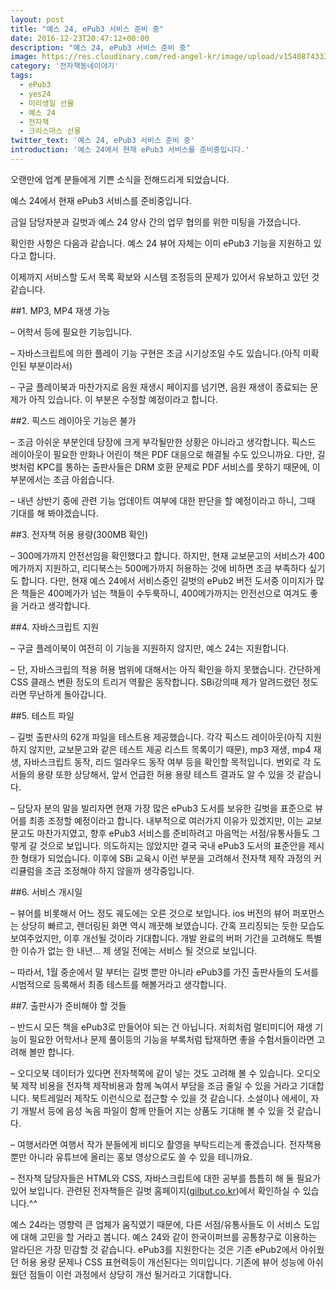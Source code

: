 ```yaml
---
layout: post
title: "예스 24, ePub3 서비스 준비 중"
date: 2016-12-23T20:47:12+00:00
description: "예스 24, ePub3 서비스 준비 중"
image: https://res.cloudinary.com/red-angel-kr/image/upload/v1540874333/blog_img/ebook_vil.jpg
category: '전자책동네이야기'  
tags: 
  - ePub3
  - yes24
  - 미리생일 선물
  - 예스 24
  - 전자책
  - 크리스마스 선물
twitter_text: '예스 24, ePub3 서비스 준비 중'
introduction: '예스 24에서 현재 ePub3 서비스를 준비중입니다.'
---
```


오랜만에 업계 분들에게 기쁜 소식을 전해드리게 되었습니다.
  
예스 24에서 현재 ePub3 서비스를 준비중입니다.

금일 담당자분과 길벗과 예스 24 양사 간의 업무 협의를 위한 미팅을 가졌습니다.
  
확인한 사항은 다음과 같습니다. 예스 24 뷰어 자체는 이미 ePub3 기능을 지원하고 있다고 합니다.
  
이제까지 서비스할 도서 목록 확보와 시스템 조정등의 문제가 있어서 유보하고 있던 것 같습니다.

##1. MP3, MP4 재생 가능
   
&#8211; 어학서 등에 필요한 기능입니다. <audio>, <vidoe>태그를 이용해서 재생 바를 표현할 수 있습니다.
   
&#8211; 자바스크립트에 의한 플레이 기능 구현은 조금 시기상조일 수도 있습니다.(아직 미확인된 부분이라서)
   
&#8211; 구글 플레이북과 마찬가지로 음원 재생시 페이지를 넘기면, 음원 재생이 종료되는 문제가 아직 있습니다. 이 부분은 수정할 예정이라고 합니다.

##2. 픽스드 레이아웃 기능은 불가
   
&#8211; 조금 아쉬운 부분인데 당장에 크게 부각될만한 상황은 아니라고 생각합니다. 픽스드 레이아웃이 필요한 만화나 어린이 책은 PDF 대응으로 해결될 수도 있으니까요. 다만, 길벗처럼 KPC를 통하는 출판사들은 DRM 호환 문제로 PDF 서비스를 못하기 때문에, 이 부분에서는 조금 아쉽습니다.
   
&#8211; 내년 상반기 중에 관련 기능 업데이트 여부에 대한 판단을 할 예정이라고 하니, 그때 기대를 해 봐야겠습니다.

##3. 전자책 허용 용량(300MB 확인)
   
&#8211; 300메가까지 안전선임을 확인했다고 합니다. 하지만, 현재 교보문고의 서비스가 400메가까지 지원하고, 리디북스는 500메가까지 허용하는 것에 비하면 조금 부족하다 싶기도 합니다. 다만, 현재 예스 24에서 서비스중인 길벗의 ePub2 버전 도서중 이미지가 많은 책들은 400메가가 넘는 책들이 수두룩하니, 400메가까지는 안전선으로 여겨도 좋을 거라고 생각합니다.

##4. 자바스크립트 지원
   
&#8211; 구글 플레이북이 여전히 이 기능을 지원하지 않지만, 예스 24는 지원합니다.
   
&#8211; 단, 자바스크립의 적용 허용 범위에 대해서는 아직 확인을 하지 못했습니다. 간단하게 CSS 클래스 변환 정도의 트리거 역활은 동작합니다. SBi강의때 제가 알려드렸던 정도라면 무난하게 돌아갑니다.

##5. 테스트 파일
   
&#8211; 길벗 출판사의 62개 파일을 테스트용 제공했습니다. 각각 픽스드 레이아웃(아직 지원하지 않지만, 교보문고와 같은 테스트 제공 리스트 목록이기 때문), mp3 재생, mp4 재생, 자바스크립트 동작, 리드 얼라우드 동작 여부 등을 확인할 목적입니다. 번외로 각 도서들의 용량 또한 상당해서, 앞서 언급한 허용 용량 테스트 결과도 알 수 있을 것 같습니다.
   
&#8211; 담당자 분의 말을 빌리자면 현재 가장 많은 ePub3 도서를 보유한 길벗을 표준으로 뷰어를 최종 조정할 예정이라고 합니다. 내부적으로 여러가지 이유가 있겠지만, 이는 교보문고도 마찬가지였고, 향후 ePub3 서비스를 준비하려고 마음먹는 서점/유통사들도 그렇게 갈 것으로 보입니다. 의도하지는 않았지만 결국 국내 ePub3 도서의 표준안을 제시한 형태가 되었습니다. 이후에 SBi 교육시 이런 부분을 고려해서 전자책 제작 과정의 커리큘럼을 조금 조정해야 하지 않을까 생각중입니다.

##6. 서비스 개시일
   
&#8211; 뷰어를 비롯해서 어느 정도 궤도에는 오른 것으로 보입니다. ios 버전의 뷰어 퍼포먼스는 상당히 빠르고, 렌더링된 화면 역시 깨끗해 보였습니다. 간혹 프리징되는 듯한 모습도 보여주었지만, 이후 개선될 것이라 기대합니다. 개발 완료의 버퍼 기간을 고려해도 특별한 이슈가 없는 한 내년&#8230; 제 생일 전에는 서비스 될 것으로 보입니다.
   
&#8211; 따라서, 1월 중순에서 말 부터는 길벗 뿐만 아니라 ePub3를 가진 출판사들의 도서를 시범적으로 등록해서 최종 테스트를 해볼거라고 생각합니다. 

##7. 출판사가 준비해야 할 것들
   
&#8211; 반드시 모든 책을 ePub3로 만들어야 되는 건 아닙니다. 저희처럼 멀티미디어 재생 기능이 필요한 어학서나 문제 풀이등의 기능을 부록처럼 탑재하면 좋을 수험서들이라면 고려해 볼만 합니다.
   
&#8211; 오디오북 데이터가 있다면 전자책쪽에 같이 넣는 것도 고려해 볼 수 있습니다. 오디오 북 제작 비용을 전자책 제작비용과 함께 녹여서 부담을 조금 줄일 수 있을 거라고 기대합니다. 북트레일러 제작도 이런식으로 접근할 수 있을 것 같습니다. 소설이나 에세이, 자기 개발서 등에 음성 녹음 파일이 함께 만들어 지는 상품도 기대해 볼 수 있을 것 같습니다.
   
&#8211; 여행서라면 여행서 작가 분들에게 비디오 촬영을 부탁드리는게 좋겠습니다. 전자책용 뿐만 아니라 유튜브에 올리는 홍보 영상으로도 쓸 수 있을 테니까요.
   
&#8211; 전자책 담당자들은 HTML와 CSS, 자바스크립트에 대한 공부를 틈틈히 해 둘 필요가 있어 보입니다. 관련된 전자책들은 길벗 홈페이지([gilbut.co.kr](http://gilbut.co.kr))에서 확인하실 수 있습니다.^^

예스 24라는 영향력 큰 업체가 움직였기 때문에, 다른 서점/유통사들도 이 서비스 도입에 대해 고민을 할 거라고 봅니다. 예스 24와 같이 한국이퍼브를 공통창구로 이용하는 알라딘은 가장 민감할 것 같습니다. ePub3를 지원한다는 것은 기존 ePub2에서 아쉬웠던 허용 용량 문제나 CSS 표현력등이 개선된다는 의미입니다. 기존에 뷰어 성능에 아쉬웠던 점들이 이런 과정에서 상당히 개선 될거라고 기대합니다.